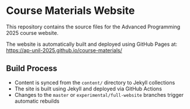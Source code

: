 # Course Materials Website

This repository contains the source files for the Advanced Programming 2025 course website.

The website is automatically built and deployed using GitHub Pages at: https://ap-unil-2025.github.io/course-materials/

## Build Process

- Content is synced from the `content/` directory to Jekyll collections
- The site is built using Jekyll and deployed via GitHub Actions
- Changes to the `master` or `experimental/full-website` branches trigger automatic rebuilds